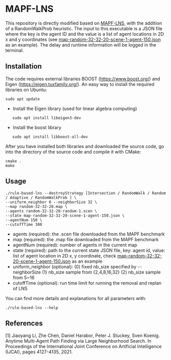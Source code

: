 # MAPF-LNS 

This repository is directly modified based on [MAPF-LNS](https://github.com/Jiaoyang-Li/MAPF-LNS), with the addition of a RandomWalkProb heuristic. The input to this executable is a JSON file where the key is the agent ID and the value is a list of agent locations in 2D x and y coordinates (see [map-random-32-32-20-scene-1-agent-150.json](map-random-32-32-20-scene-1-agent-150.json) as an example). The delay and runtime information will be logged in the terminal. 


## Installation 
The code requires external libraries 
BOOST (https://www.boost.org/) and Eigen (https://eigen.tuxfamily.org/). 
An easy way to install the required libraries on Ubuntu:    
```shell script
sudo apt update
```
- Install the Eigen library (used for linear algebra computing)
 ```shell script
    sudo apt install libeigen3-dev
 ```
- Install the boost library
 ```shell script
    sudo apt install libboost-all-dev
 ```
    
After you have installed both libraries and downloaded the source code, 
go into the directory of the source code and compile it with CMake: 

```
cmake .
make 
```
## Usage


```shell
./rule-based-lns --destroyStrategy [Intersection / RandomWalk / Random / Adaptive / RandomWalkProb ] \
--uniform_neighbor 0 --neighborSize 32 \
--map random-32-32-20.map \
--agents random-32-32-20-random-1.scen \
--state map-random-32-32-20-scene-1-agent-150.json \
--agentNum 150 \
--cutoffTime 300
```
- agents (required): the .scen file downloaded from the MAPF benchmark
- map (required): the .map file downloaded from the MAPF benchmark
- agentNum (required): number of agents in the current map
- state (required): path to the current state JSON file, key: agent id, value: list of agent location in 2D x, y coordinate, check [map-random-32-32-20-scene-1-agent-150.json](map-random-32-32-20-scene-1-agent-150.json) as an example
- uniform_neighbor (optional): (0) fixed nb_size specified by --neighborSize (1) nb_size sample from {2,4,8,16,32} (2) nb_size sample from 5~16
- cutoffTime (optional): run time limit for running the removal and replan of LNS


You can find more details and explanations for all parameters with:

```
./rule-based-lns --help
```


## References
[1] Jiaoyang Li, Zhe Chen, Daniel Harabor, Peter J. Stuckey, Sven Koenig.
Anytime Multi-Agent Path Finding via Large Neighborhood Search.
In Proceedings of the International Joint Conference on Artificial Intelligence (IJCAI), pages 4127-4135, 2021.         

 

 
